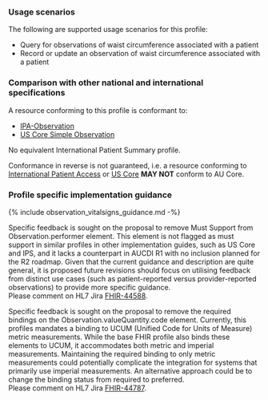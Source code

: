 ### Usage scenarios

The following are supported usage scenarios for this profile:

- Query for observations of waist circumference associated with a patient
- Record or update an observation of waist circumference associated with a patient


### Comparison with other national and international specifications

A resource conforming to this profile is conformant to:
- [IPA-Observation](https://build.fhir.org/ig/HL7/fhir-ipa/StructureDefinition-ipa-observation.html)
- [US Core Simple Observation](http://hl7.org/fhir/us/core/StructureDefinition/us-core-simple-observation)

No equivalent International Patient Summary profile.

Conformance in reverse is not guaranteed, i.e. a resource conforming to [International Patient Access](https://build.fhir.org/ig/HL7/fhir-ipa) or [US Core](http://hl7.org/fhir/us/core) **MAY NOT** conform to AU Core.


### Profile specific implementation guidance
{% include observation_vitalsigns_guidance.md -%}

<p class="request-for-feedback">Specific feedback is sought on the proposal to remove Must Support from Observation.performer element. This element is not flagged as must support in similar profiles in other implementation guides, such as US Core and IPS, and it lacks a counterpart in AUCDI R1 with no inclusion planned for the R2 roadmap. Given that the current guidance and description are quite general, it is proposed future revisions should focus on utilising feedback from distinct use cases (such as patient-reported versus provider-reported observations) to provide more specific guidance.<br/>Please comment on HL7 Jira <a href="https://jira.hl7.org/browse/FHIR-44588">FHIR-44588</a>.</p>

<p class="request-for-feedback">Specific feedback is sought on the proposal to remove the required bindings on the Observation.valueQuantity.code element. Currently, this profiles mandates a binding to UCUM (Unified Code for Units of Measure) metric measurements. While the base FHIR profile also binds these elements to UCUM, it accommodates both metric and imperial measurements. Maintaining the required binding to only metric measurements could potentially complicate the integration for systems that primarily use imperial measurements. An alternative approach could be to change the binding status from required to preferred.<br/>Please comment on HL7 Jira <a href="https://jira.hl7.org/browse/FHIR-44787">FHIR-44787</a>.</p>
